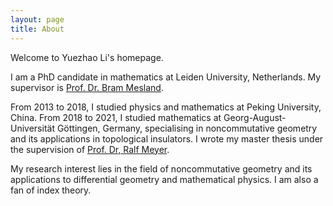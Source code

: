 ```yaml
---
layout: page
title: About
---
```


Welcome to Yuezhao Li's  homepage.

I am a PhD candidate in mathematics at Leiden University, Netherlands. My supervisor is [Prof. Dr. Bram Mesland](https://pub.math.leidenuniv.nl/~meslandb2/).

From 2013 to 2018, I studied physics and mathematics at Peking University, China. From 2018 to 2021, I studied mathematics at Georg-August-Universität Göttingen, Germany, specialising in noncommutative geometry and its applications in topological insulators. I wrote my master thesis under the supervision of [Prof. Dr, Ralf Meyer](https://www.uni-math.gwdg.de/rameyer/).

My research interest lies in the field of noncommutative geometry and its applications to differential geometry and mathematical physics. I am also a fan of index theory.
